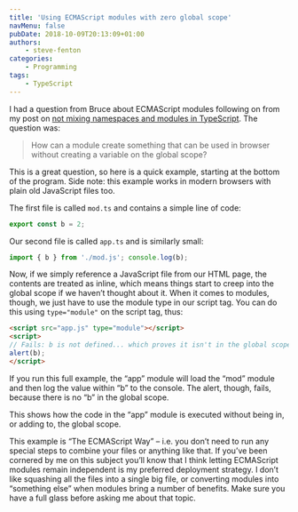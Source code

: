 ```yaml
---
title: 'Using ECMAScript modules with zero global scope'
navMenu: false
pubDate: 2018-10-09T20:13:09+01:00
authors:
    - steve-fenton
categories:
    - Programming
tags:
    - TypeScript
---
```


 I had a question from Bruce about ECMAScript modules following on from my post on [not mixing namespaces and modules in TypeScript](/blog/2017/08/stop-mixing-typescript-modules-and-namespaces/). The question was:

> How can a module create something that can be used in browser without creating a variable on the global scope?

 This is a great question, so here is a quick example, starting at the bottom of the program. Side note: this example works in modern browsers with plain old JavaScript files too.

 The first file is called `mod.ts` and contains a simple line of code:

 ```typescript
export const b = 2;
```

 Our second file is called `app.ts` and is similarly small:

 ```typescript
import { b } from './mod.js'; console.log(b);
```

 Now, if we simply reference a JavaScript file from our HTML page, the contents are treated as inline, which means things start to creep into the global scope if we haven’t thought about it. When it comes to modules, though, we just have to use the module type in our script tag. You can do this using `type="module"` on the script tag, thus:

 ```html
<script src="app.js" type="module"></script>
<script>
// Fails: b is not defined... which proves it isn't in the global scope
alert(b);
</script>
```

If you run this full example, the “app” module will load the “mod” module and then log the value within “b” to the console. The alert, though, fails, because there is no “b” in the global scope.

This shows how the code in the “app” module is executed without being in, or adding to, the global scope.

This example is “The ECMAScript Way” – i.e. you don’t need to run any special steps to combine your files or anything like that. If you’ve been cornered by me on this subject you’ll know that I think letting ECMAScript modules remain independent is my preferred deployment strategy. I don’t like squashing all the files into a single big file, or converting modules into “something else” when modules bring a number of benefits. Make sure you have a full glass before asking me about that topic.